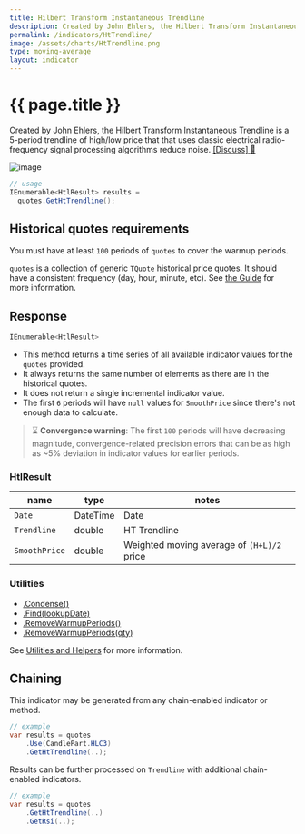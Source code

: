 ```yaml
---
title: Hilbert Transform Instantaneous Trendline
description: Created by John Ehlers, the Hilbert Transform Instantaneous Trendline is a 5-period trendline of high/low price that that uses classic electrical radio-frequency signal processing algorithms reduce noise.
permalink: /indicators/HtTrendline/
image: /assets/charts/HtTrendline.png
type: moving-average
layout: indicator
---
```


# {{ page.title }}

Created by John Ehlers, the Hilbert Transform Instantaneous Trendline is a 5-period trendline of high/low price that that uses classic electrical radio-frequency signal processing algorithms reduce noise.
[[Discuss] :speech_balloon:]({{site.github.repository_url}}/discussions/363 "Community discussion about this indicator")

![image]({{site.baseurl}}{{page.image}})

```csharp
// usage
IEnumerable<HtlResult> results =
  quotes.GetHtTrendline();
```

## Historical quotes requirements

You must have at least `100` periods of `quotes` to cover the warmup periods.

`quotes` is a collection of generic `TQuote` historical price quotes.  It should have a consistent frequency (day, hour, minute, etc).  See [the Guide]({{site.baseurl}}/guide/#historical-quotes) for more information.

## Response

```csharp
IEnumerable<HtlResult>
```

- This method returns a time series of all available indicator values for the `quotes` provided.
- It always returns the same number of elements as there are in the historical quotes.
- It does not return a single incremental indicator value.
- The first `6` periods will have `null` values for `SmoothPrice` since there's not enough data to calculate.

> :hourglass: **Convergence warning**: The first `100` periods will have decreasing magnitude, convergence-related precision errors that can be as high as ~5% deviation in indicator values for earlier periods.

### HtlResult

| name | type | notes
| -- |-- |--
| `Date` | DateTime | Date
| `Trendline` | double | HT Trendline
| `SmoothPrice` | double | Weighted moving average of `(H+L)/2` price

### Utilities

- [.Condense()]({{site.baseurl}}/utilities#condense)
- [.Find(lookupDate)]({{site.baseurl}}/utilities#find-indicator-result-by-date)
- [.RemoveWarmupPeriods()]({{site.baseurl}}/utilities#remove-warmup-periods)
- [.RemoveWarmupPeriods(qty)]({{site.baseurl}}/utilities#remove-warmup-periods)

See [Utilities and Helpers]({{site.baseurl}}/utilities#utilities-for-indicator-results) for more information.

## Chaining

This indicator may be generated from any chain-enabled indicator or method.

```csharp
// example
var results = quotes
    .Use(CandlePart.HLC3)
    .GetHtTrendline(..);
```

Results can be further processed on `Trendline` with additional chain-enabled indicators.

```csharp
// example
var results = quotes
    .GetHtTrendline(..)
    .GetRsi(..);
```
